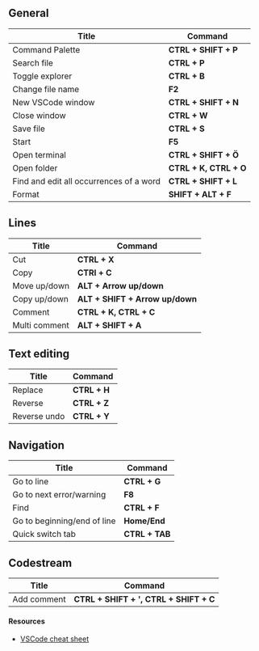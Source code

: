 ## General
| Title                                   | Command                |
| --------------------------------------- | ---------------------- |
| Command Palette                         | **CTRL + SHIFT + P**   |
| Search file                             | **CTRL + P**           |
| Toggle explorer                         | **CTRL + B**           |
| Change file name                        | **F2**                 |
| New VSCode window                       | **CTRL + SHIFT + N**   |
| Close window                            | **CTRL + W**           |
| Save file                               | **CTRL + S**           |
| Start                                   | **F5**                 |
| Open terminal                           | **CTRL + SHIFT + Ö**   |
| Open folder                             | **CTRL + K, CTRL + O** |
| Find and edit all occurrences of a word | **CTRL + SHIFT + L**   |
| Format                                  | **SHIFT + ALT + F**    |

##  Lines 
| Title         | Command                         |
| ------------- | ------------------------------- |
| Cut           | **CTRL + X**                    |
| Copy          | **CTRl + C**                    |
| Move up/down  | **ALT + Arrow up/down**         |
| Copy up/down  | **ALT + SHIFT + Arrow up/down** |
| Comment       | **CTRL + K, CTRL + C**          |
| Multi comment | **ALT + SHIFT + A**             |

##  Text editing
| Title        | Command      |
| ------------ | ------------ |
| Replace      | **CTRL + H** |
| Reverse      | **CTRL + Z** |
| Reverse undo | **CTRL + Y** |

## Navigation
 | Title                       | Command        |
 | --------------------------- | -------------- |
 | Go to line                  | **CTRL + G**   |
 | Go to next error/warning    | **F8**         |
 | Find                        | **CTRL + F**   |
 | Go to beginning/end of line | **Home/End**   |
 | Quick switch tab            | **CTRL + TAB** |

 ## Codestream
 | Title       | Command                                |
 | ----------- | -------------------------------------- |
 | Add comment | **CTRL + SHIFT + ', CTRL + SHIFT + C** |

#### Resources
- [VSCode cheat sheet](https://code.visualstudio.com/shortcuts/keyboard-shortcuts-windows.pdf)



